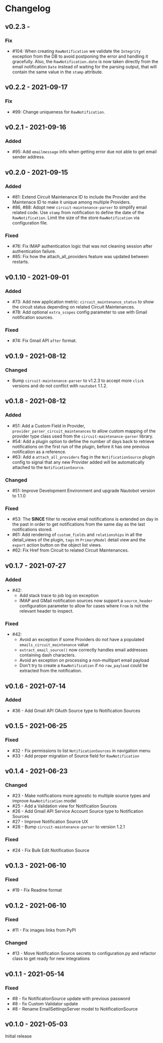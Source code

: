 # Changelog

## v0.2.3 -

### Fix

- #104: When creating `RawNotification` we validate the `Integrity` exception from the DB to avoid postponing the error and handling it gracefully. Also, the `RawNotification.date` is now taken directly from the email notification `Date` instead of waiting for the parsing output, that will contain the same value in the `stamp` attribute.

## v0.2.2 - 2021-09-17

### Fix

- #99: Change uniqueness for `RawNotification`.

## v0.2.1 - 2021-09-16

### Added

- #95: Add `emailmessage` info when getting error due not able to get email sender address.

## v0.2.0 - 2021-09-15

### Added

- #81: Extend Circuit Maintenance ID to include the Provider and the Maintenace ID to make it unique among multiple Providers.
- #86, #88: Adopt new `circuit-maintenance-parser` to simplify email related code. Use `stamp` from notification to define the date of the `RawNotification`. Limit the size of the store `RawNotification` via configuration file.

### Fixed

- #76: Fix IMAP authentication logic that was not cleaning session after authentication failure.
- #85: Fix how the attach_all_providers feature was updated between restarts.

## v0.1.10 - 2021-09-01

### Added

- #73: Add new application metric: `circuit_maintenance_status` to show the circuit status depending on related Circuit Maintenances.
- #78: Add optional `extra_scopes` config parameter to use with Gmail notification sources.

### Fixed

- #74: Fix Gmail API `after` format.

## v0.1.9 - 2021-08-12

### Changed

- Bump `circuit-maintenance-parser` to v1.2.3 to accept more `click` versions and do not conflict with `nautobot` 1.1.2.

## v0.1.8 - 2021-08-12

### Added

- #51: Add a Custom Field in Provider, `provider_parser_circuit_maintenances` to allow custom mapping of the provider type class used from the `circuit-maintenance-parser` library.
- #54: Add a plugin option to define the number of days back to retrieve notifications on the first run of the plugin, before it has one previous notification as a reference.
- #63: Add a `attach_all_providers` flag in the `NotificationSource` plugin config to signal that any new Provider added will be automatically attached to the `NotificationSource`.

### Changed

- #51: Improve Development Environment and upgrade Nautobot version to 1.1.0

### Fixed

- #53: The **SINCE** filter to receive email notifications is extended on day in the past in order to get notifications from the same day as the last notifications stored.
- #61: Add rendering of `custom_fields` and `relationships` in all the detail_views of the plugin, `tags` in `PrimaryModel` detail view and the `export` action button on the object list views.
- #62: Fix Href from Circuit to related Circuit Maintenances.

## v0.1.7 - 2021-07-27

### Added

- #42:
  - Add stack trace to job log on exception
  - IMAP and GMail notification sources now support a `source_header` configuration parameter to allow for cases where `From` is not the relevant header to inspect.

### Fixed

- #42:
  - Avoid an exception if some Providers do not have a populated `emails_circuit_maintenance` value
  - `extract_email_source()` now correctly handles email addresses containing dash characters.
  - Avoid an exception on processing a non-multipart email payload
  - Don't try to create a `RawNotification` if no `raw_payload` could be extracted from the notification.

## v0.1.6 - 2021-07-14

### Added

- #36 - Add Gmail API OAuth Source type to Notification Sources

## v0.1.5 - 2021-06-25

### Fixed

- #32 - Fix permissions to list `NotificationSources` in navigation menu
- #33 - Add proper migration of Source field for `RawNotification`

## v0.1.4 - 2021-06-23

### Changed

- #23 - Make notifications more agnostic to multiple source types and improve `RawNotification` model
- #25 - Add a Validation view for Notification Sources
- #26 - Add Gmail API Service Account Source type to Notification Sources
- #27 - Improve Notification Source UX
- #28 - Bump `circuit-maintenance-parser` to version 1.2.1

### Fixed

- #24 - Fix Bulk Edit Notification Source

## v0.1.3 - 2021-06-10

### Fixed

- #19 - Fix Readme format

## v0.1.2 - 2021-06-10

### Fixed

- #11 - Fix images links from PyPI

### Changed

- #13 - Move Notification Source secrets to configuration.py and refactor class to get ready for new integrations

## v0.1.1 - 2021-05-14

### Fixed

- #8 - fix NotificationSource update with previous password
- #8 - fix Custom Validator update
- #8 - Rename EmailSettingsServer model to NotificationSource

## v0.1.0 - 2021-05-03

Initial release
